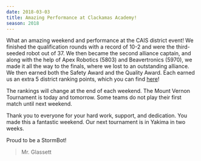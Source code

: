 ```yaml
---
date: 2018-03-03
title: Amazing Performance at Clackamas Academy!
season: 2018
---
```


What an amazing weekend and performance at the CAIS district event! We finished the qualification rounds with a record of 10-2 and were the third-seeded robot out of 37. We then became the second alliance captain, and along with the help of Apex Robotics (5803) and Beavertronics (5970), we made it all the way to the finals, where we lost to an outstanding alliance. We then earned both the Safety Award and the Quality Award. Each earned us an extra 5 district ranking points, which you can find [here](http://frc-districtrankings.firstinspires.org/2018/PNW)!

The rankings will change at the end of each weekend. The Mount Vernon Tournament is today and tomorrow. Some teams do not play their first match until next weekend.

Thank you to everyone for your hard work, support, and dedication. You made this a fantastic weekend. Our next tournament is in Yakima in two weeks.

Proud to be a StormBot!

>Mr. Glassett
